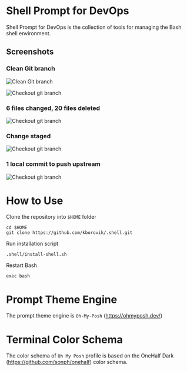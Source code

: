# Shell Prompt for DevOps

Shell Prompt for DevOps is the collection of tools for managing the Bash shell environment.

## Screenshots

### Clean Git branch

![Clean Git branch](https://lab5.ca/assets/onehalf.minimal1.png)

![Checkout git branch](https://lab5.ca/assets/onehalf.minimal2.png)

### 6 files changed, 20 files deleted

![Checkout git branch](https://lab5.ca/assets/onehalf.minimal3.png)

### Change staged

![Checkout git branch](https://lab5.ca/assets/onehalf.minimal4.png)

### 1 local commit to push upstream

![Checkout git branch](https://lab5.ca/assets/onehalf.minimal5.png)

# How to Use

Clone the repository into `$HOME` folder

```
cd $HOME
git clone https://github.com/kborovik/.shell.git
```

Run installation script

```
.shell/install-shell.sh
```

Restart Bash

```
exec bash
```

# Prompt Theme Engine

The prompt theme engine is `Oh-My-Posh` (https://ohmyposh.dev/)

# Terminal Color Schema

The color schema of `Oh My Posh` profile is based on the OneHalf Dark (https://github.com/sonph/onehalf) color schema.
